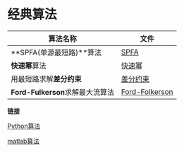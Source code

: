 # 经典算法

| 算法名称                         | 文件                             |
| -------------------------------- | -------------------------------- |
| **SPFA(单源最短路)**算法         | [SPFA](SPFA/README.md)           |
| **快速幂**算法                   | [快速幂](快速幂)                 |
| 用最短路求解**差分约束**         | [差分约束](差分约束)             |
| **Ford-Fulkerson**求解最大流算法 | [Ford-Folkerson](Ford=Folkerson) |





**链接**

[Python算法](https://github.com/baowj-678/python/tree/master/algorithm)

[matlab算法](https://github.com/baowj-678/matlab/tree/master/Algorithm)